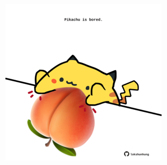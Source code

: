<!-- built at 29/03/2022, 18:00:54 UTC -->
<p align="center">
  <img width="500" height="500" src="./ReadmeImage.svg">
</p>
